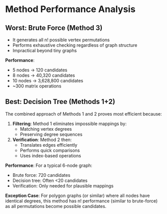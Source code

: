 # Method Performance Analysis

## Worst: Brute Force (Method 3)
- It generates all n! possible vertex permutations
- Performs exhaustive checking regardless of graph structure
- Impractical beyond tiny graphs

**Performance**:
- 5 nodes → 120 candidates
- 8 nodes → 40,320 candidates 
- 10 nodes → 3,628,800 candidates
- ~300 matrix operations

## Best: Decision Tree (Methods 1+2)
The combined approach of Methods 1 and 2 proves most efficient because:
1. **Filtering**: Method 1 eliminates impossible mappings by:
   - Matching vertex degrees
   - Preserving degree sequences
2. **Verification**: Method 2 then:
   - Translates edges efficiently
   - Performs quick comparisons
   - Uses index-based operations

**Performance**:
For a typical 6-node graph:
- Brute force: 720 candidates
- Decision tree: Often <20 candidates
- Verification: Only needed for plausible mappings

**Exception Case**:
For polygon graphs (or similar) where all nodes have identical degrees, this method has n! performance (similar to brute-force) as all permutations become possible candidates.
